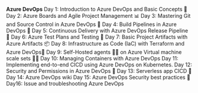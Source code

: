 **Azure DevOps**
Day 1: Introduction to Azure DevOps and Basic Concepts 🌟
Day 2: Azure Boards and Agile Project Management 📊
Day 3: Mastering Git and Source Control in Azure DevOps 🌿
Day 4: Build Pipelines in Azure DevOps 🚀
Day 5: Continuous Delivery with Azure DevOps Release Pipeline 🚀
Day 6: Azure Test Plans and Testing 🧪
Day 7: Basic Project Artifacts with Azure Artifacts 📦
Day 8: Infrastructure as Code (IaC) with Terraform and Azure DevOps🚀
Day 9: Self-Hosted agents 👨‍🔧 on Azure Virtual machine scale sets 🧑‍💻
Day 10: Managing Containers with Azure DevOps
Day 11: Implementing end-to-end CICD using Azure DevOps on Kubernetes.
Day 12: Security and Permissions in Azure DevOps 🔐
Day 13: Serverless app CICD 🐳
Day 14: Azure DevOps wiki
Day 15: Azure DevOps Security best practices 🚢
Day16: Issue and troubleshooting Azure DevOps
